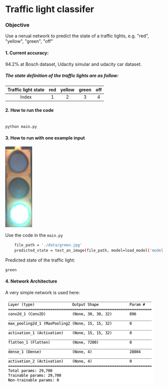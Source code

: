 # **Traffic light classifer**

### Objective
Use a nerual network to predict the state of a traffic lights, e.g. "red", "yellow", "green", "off"


#### 1. Current accuracy:

94.2% at Bosch dataset, Udacity simular and udacity car dataset.




##### The state definition of the traffic lights are as follow:

| Traffic light state 	| red 	| yellow 	| green 	| off 	|
|:-------------------:	|:---:	|:------:	|:-----:	|:---:	|
| Index 	| 1 	| 2 	| 3 	| 4 	|



#### 2. How to run the code

```sh

python main.py

```

#### 3. How to run with one example input

![alt text][green]

Use the code in the `main.py`
```sh
    file_path = './data/green.jpg'
    predicted_state = test_an_image(file_path, model=load_model('model.h5'))
```

Predicted state of the traffic light:

```sh
green
```

#### 4. Network Architecture

A very simple network is used here:

![alt text][network]

[green]: ./data/green.jpg
[network]: ./data/network.png
